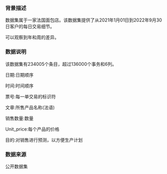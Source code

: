 ### 背景描述
数据集属于一家法国面包店。该数据集提供了从2021年1月01日到2022年9月30日客户的每日交易细节。

可以观察到年和周的差异。

### 数据说明
该数据集有234005个条目，超过136000个事务和6列。

日期:日期顺序

时间:时间顺序

票号:每一单交易的标识符

文章:所售产品名称(法语)

销售数量:数量

Unit_price:每个产品的价格

目的:对销售进行预测，以方便生产计划

### 数据来源
公开数据集
